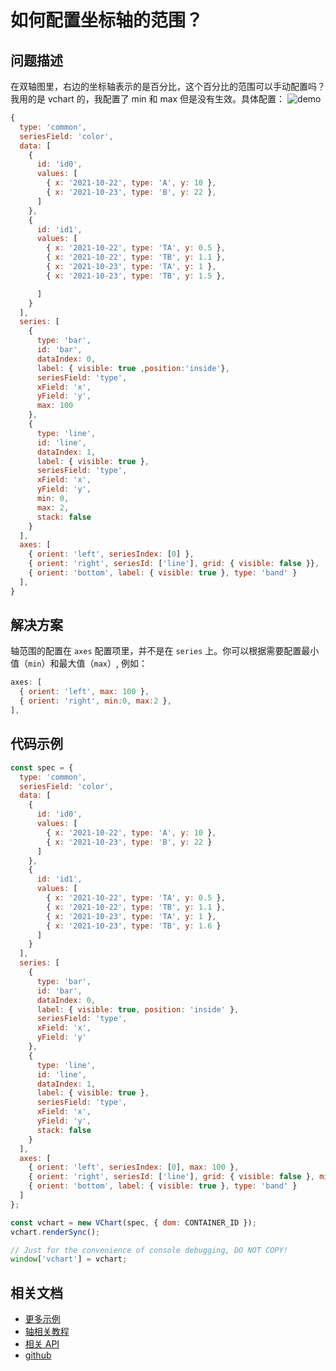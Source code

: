 # 如何配置坐标轴的范围？

## 问题描述

在双轴图里，右边的坐标轴表示的是百分比，这个百分比的范围可以手动配置吗？我用的是 vchart 的，我配置了 min 和 max 但是没有生效。具体配置：
![demo](/vchart/faq/18-0.png)

```js
{
  type: 'common',
  seriesField: 'color',
  data: [
    {
      id: 'id0',
      values: [
        { x: '2021-10-22', type: 'A', y: 10 },
        { x: '2021-10-23', type: 'B', y: 22 },
      ]
    },
    {
      id: 'id1',
      values: [
        { x: '2021-10-22', type: 'TA', y: 0.5 },
        { x: '2021-10-22', type: 'TB', y: 1.1 },
        { x: '2021-10-23', type: 'TA', y: 1 },
        { x: '2021-10-23', type: 'TB', y: 1.5 },

      ]
    }
  ],
  series: [
    {
      type: 'bar',
      id: 'bar',
      dataIndex: 0,
      label: { visible: true ,position:'inside'},
      seriesField: 'type',
      xField: 'x',
      yField: 'y',
      max: 100
    },
    {
      type: 'line',
      id: 'line',
      dataIndex: 1,
      label: { visible: true },
      seriesField: 'type',
      xField: 'x',
      yField: 'y',
      min: 0,
      max: 2,
      stack: false
    }
  ],
  axes: [
    { orient: 'left', seriesIndex: [0] },
    { orient: 'right', seriesId: ['line'], grid: { visible: false }},
    { orient: 'bottom', label: { visible: true }, type: 'band' }
  ],
}
```

## 解决方案

轴范围的配置在 `axes` 配置项里，并不是在 `series` 上。你可以根据需要配置最小值（`min`）和最大值（`max`）, 例如：

```js
axes: [
  { orient: 'left', max: 100 },
  { orient: 'right', min:0, max:2 },
],
```

## 代码示例

```javascript livedemo
const spec = {
  type: 'common',
  seriesField: 'color',
  data: [
    {
      id: 'id0',
      values: [
        { x: '2021-10-22', type: 'A', y: 10 },
        { x: '2021-10-23', type: 'B', y: 22 }
      ]
    },
    {
      id: 'id1',
      values: [
        { x: '2021-10-22', type: 'TA', y: 0.5 },
        { x: '2021-10-22', type: 'TB', y: 1.1 },
        { x: '2021-10-23', type: 'TA', y: 1 },
        { x: '2021-10-23', type: 'TB', y: 1.6 }
      ]
    }
  ],
  series: [
    {
      type: 'bar',
      id: 'bar',
      dataIndex: 0,
      label: { visible: true, position: 'inside' },
      seriesField: 'type',
      xField: 'x',
      yField: 'y'
    },
    {
      type: 'line',
      id: 'line',
      dataIndex: 1,
      label: { visible: true },
      seriesField: 'type',
      xField: 'x',
      yField: 'y',
      stack: false
    }
  ],
  axes: [
    { orient: 'left', seriesIndex: [0], max: 100 },
    { orient: 'right', seriesId: ['line'], grid: { visible: false }, min: 0, max: 2 },
    { orient: 'bottom', label: { visible: true }, type: 'band' }
  ]
};

const vchart = new VChart(spec, { dom: CONTAINER_ID });
vchart.renderSync();

// Just for the convenience of console debugging, DO NOT COPY!
window['vchart'] = vchart;
```

## 相关文档

- [更多示例](https://visactor.io/vchart/demo/combination/dual-axis)
- [轴相关教程](https://visactor.io/vchart/guide/tutorial_docs/Chart_Concepts/Axes)
- [相关 API](https://visactor.io/vchart/option/lineChart#axes-linear.min)
- [github](https://github.com/VisActor/VChart)
